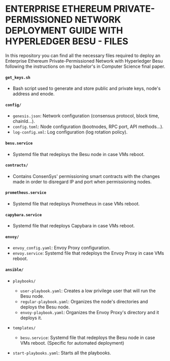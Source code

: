 # ENTERPRISE ETHEREUM PRIVATE-PERMISSIONED NETWORK DEPLOYMENT GUIDE WITH HYPERLEDGER BESU - FILES

In this repository you can find all the necessary files required to deploy an Enterprise Ethereum Private-Permissioned Network with Hyperledger Besu following the instructions on my bachelor's in Computer Science final paper.

#### `get_keys.sh`

+ Bash script used to generate and store public and private keys, node's address and enode.

#### `config/`

+ `genesis.json`: Network configuration (consensus protocol, block time, chainId...).
+ `config.toml`: Node configuration (bootnodes, RPC port, API methods...).
+ `log-config.xml`: Log configuration (log rotation policy).

#### `besu.service`

+ Systemd file that redeploys the Besu node in case VMs reboot.

#### `contracts/`

+ Contains ConsenSys' permissioning smart contracts with the changes made in order to disregard IP and port when permissioning nodes.

#### `prometheus.service`

+ Systemd file that redeploys Prometheus in case VMs reboot.

#### `capybara.service`

+ Systemd file that redeploys Capybara in case VMs reboot.

#### `envoy/`

+ `envoy_config.yaml`: Envoy Proxy configuration.
+ `envoy.service`: Systemd file that redeploys the Envoy Proxy in case VMs reboot.

#### `ansible/`

- `playbooks/`
  - `user-playbook.yaml`: Creates a low privilege user that will run the Besu node.
  - `regular-playbook.yaml`: Organizes the node's directories and deploys the Besu node.
  - `envoy-playbook.yaml`: Organizes the Envoy Proxy's directory and it deploys it.

- `templates/`
  - `besu.service`: Systemd file that redeploys the Besu node in case VMs reboot. (Specific for automated deployment)
- `start-playbooks.yaml`: Starts all the playbooks.
